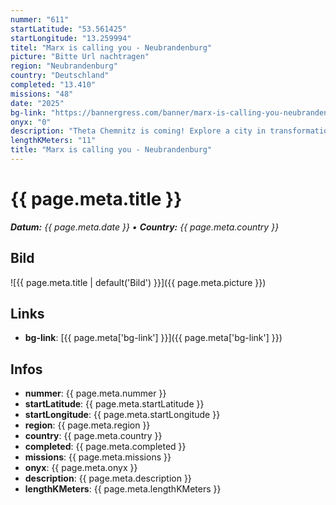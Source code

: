 ```yaml
---
nummer: "611"
startLatitude: "53.561425"
startLongitude: "13.259994"
titel: "Marx is calling you - Neubrandenburg"
picture: "Bitte Url nachtragen"
region: "Neubrandenburg"
country: "Deutschland"
completed: "13.410"
missions: "48"
date: "2025"
bg-link: "https://bannergress.com/banner/marx-is-calling-you-neubrandenburg-2205"
onyx: "0"
description: "Theta Chemnitz is coming! Explore a city in transformation from industrial heritage and stunning architecture to cultural diversity. As ECoC 2025, Chemnitz invites you to C the Unseen!"
lengthKMeters: "11"
title: "Marx is calling you - Neubrandenburg"
---
```


# {{ page.meta.title }}
_**Datum:** {{ page.meta.date }} • **Country:** {{ page.meta.country }}_

## Bild
![{{ page.meta.title | default('Bild') }}]({{ page.meta.picture }})

## Links
- **bg-link**: [{{ page.meta['bg-link'] }}]({{ page.meta['bg-link'] }})

## Infos
- **nummer**: {{ page.meta.nummer }}
- **startLatitude**: {{ page.meta.startLatitude }}
- **startLongitude**: {{ page.meta.startLongitude }}
- **region**: {{ page.meta.region }}
- **country**: {{ page.meta.country }}
- **completed**: {{ page.meta.completed }}
- **missions**: {{ page.meta.missions }}
- **onyx**: {{ page.meta.onyx }}
- **description**: {{ page.meta.description }}
- **lengthKMeters**: {{ page.meta.lengthKMeters }}

